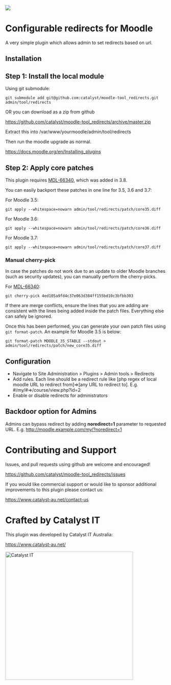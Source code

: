 <a href="https://travis-ci.org/catalyst/moodle-tool_redirects">
<img src="https://travis-ci.org/catalyst/moodle-tool_redirects.svg?branch=master">
</a>

# Configurable redirects for Moodle

A very simple plugin which allows admin to set redirects based on url. 

## Installation

Step 1: Install the local module
--------------------------------

Using git submodule:

```
git submodule add git@github.com:catalyst/moodle-tool_redirects.git admin/tool/redirects
```

OR you can download as a zip from github

https://github.com/catalyst/moodle-tool_redirects/archive/master.zip

Extract this into /var/www/yourmoodle/admin/tool/redirects

Then run the moodle upgrade as normal.

https://docs.moodle.org/en/Installing_plugins


Step 2: Apply core patches
-------------------------------

This plugin requires [MDL-66340](https://tracker.moodle.org/browse/MDL-66340), which was added in 3.8.

You can easily backport these patches in one line for 3.5, 3.6 and 3.7:

For Moodle 3.5:

```
git apply --whitespace=nowarn admin/tool/redirects/patch/core35.diff
```

For Moodle 3.6:

```
git apply --whitespace=nowarn admin/tool/redirects/patch/core36.diff
```

For Moodle 3.7:

```
git apply --whitespace=nowarn admin/tool/redirects/patch/core37.diff
```

### Manual cherry-pick
In case the patches do not work due to an update to older Moodle branches (such as security updates), you can manually perform the cherry-picks.

For [MDL-66340](https://tracker.moodle.org/browse/MDL-66340):

```
git cherry-pick 4ed105a9fd4c37e063d384ff155bd10c3bfbb303
```
If there are merge conflicts, ensure the lines that you are adding are consistent with the lines being added inside the patch files. Everything else can safely be ignored.

Once this has been performed, you can generate your own patch files using `git format-patch`. An example for Moodle 3.5 is below:
```
git format-patch MOODLE_35_STABLE --stdout > admin/tool/redirects/patch/new_core35.diff
```

## Configuration

* Navigate to Site Administration > Plugins > Admin tools > Redirects
* Add rules. Each line should be a redirect rule like [php regex of local moodle URL to redirect from]=>[any URL to redirect to]. E.g. #/my/#=>/course/view.php?id=2 
* Enable or disable redirects for administrators

## Backdoor option for Admins 
Admins can bypass redirect by adding **noredirect=1** parameter to requested URL. E.g. http://moodle.example.com/my/?noredirect=1

# Contributing and Support

Issues, and pull requests using github are welcome and encouraged!

https://github.com/catalyst/moodle-tool_redirects/issues

If you would like commercial support or would like to sponsor additional improvements
to this plugin please contact us:

https://www.catalyst-au.net/contact-us


# Crafted by Catalyst IT
This plugin was developed by Catalyst IT Australia:

https://www.catalyst-au.net/

<img alt="Catalyst IT" src="https://cdn.rawgit.com/CatalystIT-AU/moodle-auth_saml2/master/pix/catalyst-logo.svg" width="400">

